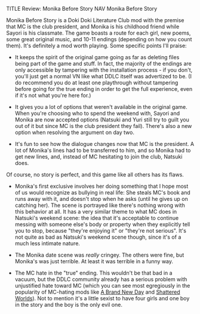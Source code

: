 TITLE Review: Monika Before Story
NAV Monika Before Story

Monika Before Story is a Doki Doki Literature Club mod with the premise that MC is the club president, and Monika is his childhood friend while Sayori is his classmate. The game boasts a route for each girl, new poems, some great original music, and 10-11 endings (depending on how you count them). It's definitely a mod worth playing. Some specific points I'll praise:

* It keeps the spirit of the original game going as far as deleting files being part of the game and stuff. In fact, the majority of the endings are only accessible by tampering with the installation process - if you don't, you'll just get a normal VN like what DDLC itself was advertized to be. (I do recommend you do at least one playthrough without tampering before going for the true ending in order to get the full experience, even if it's not what you're here for.)

* It gives you a lot of options that weren't available in the original game. When you're choosing who to spend the weekend with, Sayori and Monika are now accepted options (Natsuki and Yuri still try to guilt you out of it but since MC is the club president they fail). There's also a new option when resolving the argument on day two.

* It's fun to see how the dialogue changes now that MC is the president. A lot of Monika's lines had to be transferred to him, and so Monika had to get new lines, and, instead of MC hesitating to join the club, Natsuki does.

Of course, no story is perfect, and this game like all others has its flaws.

* Monika's first exclusive involves her doing something that I hope most of us would recognize as bullying in real life: <span class="spoiler">She steals MC's book and runs away with it, and doesn't stop when he asks (until he gives up on catching her).</span> The scene is portrayed like there's nothing wrong with this behavior at all. It has a very similar theme to what MC does in Natsuki's weekend scene: the idea that it's acceptable to continue messing with someone else's body or property when they explicitly tell you to stop, because "they're enjoying it" or "they're not serious". It's not quite as bad as Natsuki's weekend scene though, since it's of a much less intimate nature.

* The Monika date scene was *really* cringey. The others were fine, but Monika's was just terrible. At least it was terrible in a funny way.

* The MC hate in the <span class="spoiler">"true"</span> ending. This wouldn't be that bad in a vacuum, but the DDLC community already has a serious problem with unjustified hate toward MC (which you can see most egregiously in the popularity of MC-hating mods like [A Brand New Day](a_brand_new_day) and [Shattered Worlds](shattered_worlds_ep1)). Not to mention it's a little sexist to have <span class="spoiler">four girls and one boy in the story and the boy is the only evil one</span>.
